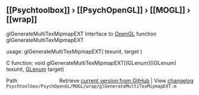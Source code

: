 ## [[Psychtoolbox]] &#8250; [[PsychOpenGL]] &#8250; [[MOGL]] &#8250; [[wrap]]

glGenerateMultiTexMipmapEXT  Interface to [OpenGL](OpenGL) function glGenerateMultiTexMipmapEXT  
  
usage:  glGenerateMultiTexMipmapEXT( texunit, target )  
  
C function:  void glGenerateMultiTexMipmapEXT[(GLenum]((GLenum) texunit, [GLenum](GLenum) target)  




<div class="code_header" style="text-align:right;">
  <span style="float:left;">Path&nbsp;&nbsp;</span> <span class="counter">Retrieve <a href=
  "https://raw.github.com/Psychtoolbox-3/Psychtoolbox-3/beta/Psychtoolbox/PsychOpenGL/MOGL/wrap/glGenerateMultiTexMipmapEXT.m">current version from GitHub</a> | View <a href=
  "https://github.com/Psychtoolbox-3/Psychtoolbox-3/commits/beta/Psychtoolbox/PsychOpenGL/MOGL/wrap/glGenerateMultiTexMipmapEXT.m">changelog</a></span>
</div>
<div class="code">
  <code>Psychtoolbox/PsychOpenGL/MOGL/wrap/glGenerateMultiTexMipmapEXT.m</code>
</div>


